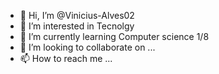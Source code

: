 - 👋 Hi, I’m @Vinicius-Alves02
- 👀 I’m interested in Tecnolgy
- 🌱 I’m currently learning Computer science 1/8
- 💞️ I’m looking to collaborate on ...
- 📫 How to reach me ...

<!---
Vinicius-Alves02/Vinicius-Alves02 is a ✨ special ✨ repository because its `README.md` (this file) appears on your GitHub profile.
You can click the Preview link to take a look at your changes.
--->
